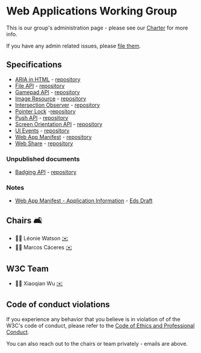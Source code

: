 # Web Applications Working Group

This is our group's administration page - please see our [Charter](https://www.w3.org/2019/05/webapps-charter.html) for more info.

If you have any admin related issues, please [file them](https://github.com/w3c/webappswg/issues).

## Specifications

 * [ARIA in HTML](https://w3.org/TR/html-aria) - [repository](https://github.com/w3c/html-aria/)
 * [File API](https://w3.org/TR/fileAPI) - [repository](https://github.com/w3c/FileAPI/)
 * [Gamepad API](https://w3.org/TR/gamepad) - [repository](https://github.com/w3c/gamepad/)
 * [Image Resource](https://www.w3.org/TR/image-resource) - [repository](https://github.com/w3c/image-resource/)
 * [Intersection Observer](https://w3.org/TR/IntersectionObserver) - [repository](https://github.com/w3c/IntersectionObserver/)
 * [Pointer Lock](https://w3.org/TR/pointerlock) -[repository](https://github.com/w3c/pointerlock/)
 * [Push API](https://w3.org/TR//push-api) - [repository](https://github.com/w3c/push-api/)
 * [Screen Orientation API](http://github.com/w3c/screen-orientation) - [repository](https://github.com/w3c/screen-orientation/)
 * [UI Events](https://w3.org/TR/uievents) - [repository](https://github.com/w3c/uievents/)
 * [Web App Manifest](https://w3.org/TR/manifest) - [repository](https://github.com/w3c/manifest/)
 * [Web Share](https://w3.org/TR/web-share) - [repository](https://github.com/w3c/web-share/)

### Unpublished documents

 * [Badging API](https://w3c.github.io/badging/) - [repository](https://github.com/w3c/badging)

### Notes

 * [Web App Manifest - Application Information](https://github.com/w3c/manifest-app-info) - [Eds Draft](https://w3c.github.io/manifest-app-info/)

## Chairs 🛋

 * 🦹‍♀️ Léonie Watson [✉️](mailto:lw@tetralogical.com)
 * 🦹‍♂️ Marcos Cáceres [✉️](mailto:marcos@marcosc.com)
 
## W3C Team  

 * 🦹‍♀️ Xiaoqian Wu [✉️](mailto:xiaoqian@w3.org)

## Code of conduct violations

If you experience any behavior that you believe is in violation of of the W3C's code of conduct, please refer to the [ Code of Ethics and Professional Conduct](https://www.w3.org/Consortium/cepc/).

You can also reach out to the chairs or team privately - emails are above.
